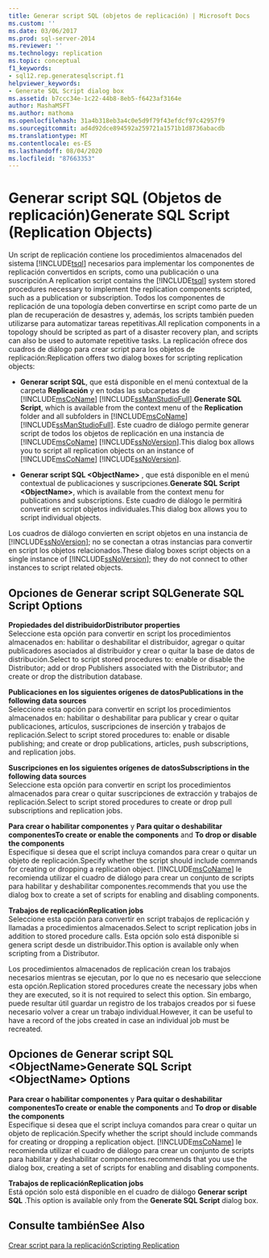 ```yaml
---
title: Generar script SQL (objetos de replicación) | Microsoft Docs
ms.custom: ''
ms.date: 03/06/2017
ms.prod: sql-server-2014
ms.reviewer: ''
ms.technology: replication
ms.topic: conceptual
f1_keywords:
- sql12.rep.generatesqlscript.f1
helpviewer_keywords:
- Generate SQL Script dialog box
ms.assetid: b7ccc34e-1c22-44b8-8eb5-f6423af3164e
author: MashaMSFT
ms.author: mathoma
ms.openlocfilehash: 31a4b318eb3a4c0e5d9f79f43efdcf97c42957f9
ms.sourcegitcommit: ad4d92dce894592a259721a1571b1d8736abacdb
ms.translationtype: MT
ms.contentlocale: es-ES
ms.lasthandoff: 08/04/2020
ms.locfileid: "87663353"
---
```

# <a name="generate-sql-script-replication-objects"></a><span data-ttu-id="0e84b-102">Generar script SQL (Objetos de replicación)</span><span class="sxs-lookup"><span data-stu-id="0e84b-102">Generate SQL Script (Replication Objects)</span></span>
  <span data-ttu-id="0e84b-103">Un script de replicación contiene los procedimientos almacenados del sistema [!INCLUDE[tsql](../../includes/tsql-md.md)] necesarios para implementar los componentes de replicación convertidos en scripts, como una publicación o una suscripción.</span><span class="sxs-lookup"><span data-stu-id="0e84b-103">A replication script contains the [!INCLUDE[tsql](../../includes/tsql-md.md)] system stored procedures necessary to implement the replication components scripted, such as a publication or subscription.</span></span> <span data-ttu-id="0e84b-104">Todos los componentes de replicación de una topología deben convertirse en script como parte de un plan de recuperación de desastres y, además, los scripts también pueden utilizarse para automatizar tareas repetitivas.</span><span class="sxs-lookup"><span data-stu-id="0e84b-104">All replication components in a topology should be scripted as part of a disaster recovery plan, and scripts can also be used to automate repetitive tasks.</span></span> <span data-ttu-id="0e84b-105">La replicación ofrece dos cuadros de diálogo para crear script para los objetos de replicación:</span><span class="sxs-lookup"><span data-stu-id="0e84b-105">Replication offers two dialog boxes for scripting replication objects:</span></span>  
  
-   <span data-ttu-id="0e84b-106">**Generar script SQL**, que está disponible en el menú contextual de la carpeta **Replicación** y en todas las subcarpetas de [!INCLUDE[msCoName](../../includes/msconame-md.md)] [!INCLUDE[ssManStudioFull](../../includes/ssmanstudiofull-md.md)].</span><span class="sxs-lookup"><span data-stu-id="0e84b-106">**Generate SQL Script**, which is available from the context menu of the **Replication** folder and all subfolders in [!INCLUDE[msCoName](../../includes/msconame-md.md)] [!INCLUDE[ssManStudioFull](../../includes/ssmanstudiofull-md.md)].</span></span> <span data-ttu-id="0e84b-107">Este cuadro de diálogo permite generar script de todos los objetos de replicación en una instancia de [!INCLUDE[msCoName](../../includes/msconame-md.md)] [!INCLUDE[ssNoVersion](../../includes/ssnoversion-md.md)].</span><span class="sxs-lookup"><span data-stu-id="0e84b-107">This dialog box allows you to script all replication objects on an instance of [!INCLUDE[msCoName](../../includes/msconame-md.md)] [!INCLUDE[ssNoVersion](../../includes/ssnoversion-md.md)].</span></span>  
  
-   <span data-ttu-id="0e84b-108">**Generar script SQL \<ObjectName>** , que está disponible en el menú contextual de publicaciones y suscripciones.</span><span class="sxs-lookup"><span data-stu-id="0e84b-108">**Generate SQL Script \<ObjectName>**, which is available from the context menu for publications and subscriptions.</span></span> <span data-ttu-id="0e84b-109">Este cuadro de diálogo le permitirá convertir en script objetos individuales.</span><span class="sxs-lookup"><span data-stu-id="0e84b-109">This dialog box allows you to script individual objects.</span></span>  
  
 <span data-ttu-id="0e84b-110">Los cuadros de diálogo convierten en script objetos en una instancia de [!INCLUDE[ssNoVersion](../../includes/ssnoversion-md.md)]; no se conectan a otras instancias para convertir en script los objetos relacionados.</span><span class="sxs-lookup"><span data-stu-id="0e84b-110">These dialog boxes script objects on a single instance of [!INCLUDE[ssNoVersion](../../includes/ssnoversion-md.md)]; they do not connect to other instances to script related objects.</span></span>  
  
## <a name="generate-sql-script-options"></a><span data-ttu-id="0e84b-111">Opciones de Generar script SQL</span><span class="sxs-lookup"><span data-stu-id="0e84b-111">Generate SQL Script Options</span></span>  
 <span data-ttu-id="0e84b-112">**Propiedades del distribuidor**</span><span class="sxs-lookup"><span data-stu-id="0e84b-112">**Distributor properties**</span></span>  
 <span data-ttu-id="0e84b-113">Seleccione esta opción para convertir en script los procedimientos almacenados en: habilitar o deshabilitar el distribuidor, agregar o quitar publicadores asociados al distribuidor y crear o quitar la base de datos de distribución.</span><span class="sxs-lookup"><span data-stu-id="0e84b-113">Select to script stored procedures to: enable or disable the Distributor; add or drop Publishers associated with the Distributor; and create or drop the distribution database.</span></span>  
  
 <span data-ttu-id="0e84b-114">**Publicaciones en los siguientes orígenes de datos**</span><span class="sxs-lookup"><span data-stu-id="0e84b-114">**Publications in the following data sources**</span></span>  
 <span data-ttu-id="0e84b-115">Seleccione esta opción para convertir en script los procedimientos almacenados en: habilitar o deshabilitar para publicar y crear o quitar publicaciones, artículos, suscripciones de inserción y trabajos de replicación.</span><span class="sxs-lookup"><span data-stu-id="0e84b-115">Select to script stored procedures to: enable or disable publishing; and create or drop publications, articles, push subscriptions, and replication jobs.</span></span>  
  
 <span data-ttu-id="0e84b-116">**Suscripciones en los siguientes orígenes de datos**</span><span class="sxs-lookup"><span data-stu-id="0e84b-116">**Subscriptions in the following data sources**</span></span>  
 <span data-ttu-id="0e84b-117">Seleccione esta opción para convertir en script los procedimientos almacenados para crear o quitar suscripciones de extracción y trabajos de replicación.</span><span class="sxs-lookup"><span data-stu-id="0e84b-117">Select to script stored procedures to create or drop pull subscriptions and replication jobs.</span></span>  
  
 <span data-ttu-id="0e84b-118">**Para crear o habilitar componentes** y **Para quitar o deshabilitar componentes**</span><span class="sxs-lookup"><span data-stu-id="0e84b-118">**To create or enable the components** and **To drop or disable the components**</span></span>  
 <span data-ttu-id="0e84b-119">Especifique si desea que el script incluya comandos para crear o quitar un objeto de replicación.</span><span class="sxs-lookup"><span data-stu-id="0e84b-119">Specify whether the script should include commands for creating or dropping a replication object.</span></span> [!INCLUDE[msCoName](../../includes/msconame-md.md)] <span data-ttu-id="0e84b-120">le recomienda utilizar el cuadro de diálogo para crear un conjunto de scripts para habilitar y deshabilitar componentes.</span><span class="sxs-lookup"><span data-stu-id="0e84b-120">recommends that you use the dialog box to create a set of scripts for enabling and disabling components.</span></span>  
  
 <span data-ttu-id="0e84b-121">**Trabajos de replicación**</span><span class="sxs-lookup"><span data-stu-id="0e84b-121">**Replication jobs**</span></span>  
 <span data-ttu-id="0e84b-122">Seleccione esta opción para convertir en script trabajos de replicación y llamadas a procedimientos almacenados.</span><span class="sxs-lookup"><span data-stu-id="0e84b-122">Select to script replication jobs in addition to stored procedure calls.</span></span> <span data-ttu-id="0e84b-123">Esta opción solo está disponible si genera script desde un distribuidor.</span><span class="sxs-lookup"><span data-stu-id="0e84b-123">This option is available only when scripting from a Distributor.</span></span>  
  
 <span data-ttu-id="0e84b-124">Los procedimientos almacenados de replicación crean los trabajos necesarios mientras se ejecutan, por lo que no es necesario que seleccione esta opción.</span><span class="sxs-lookup"><span data-stu-id="0e84b-124">Replication stored procedures create the necessary jobs when they are executed, so it is not required to select this option.</span></span> <span data-ttu-id="0e84b-125">Sin embargo, puede resultar útil guardar un registro de los trabajos creados por si fuese necesario volver a crear un trabajo individual.</span><span class="sxs-lookup"><span data-stu-id="0e84b-125">However, it can be useful to have a record of the jobs created in case an individual job must be recreated.</span></span>  
  
## <a name="generate-sql-script-objectname-options"></a><span data-ttu-id="0e84b-126">Opciones de Generar script SQL \<ObjectName></span><span class="sxs-lookup"><span data-stu-id="0e84b-126">Generate SQL Script \<ObjectName> Options</span></span>  
 <span data-ttu-id="0e84b-127">**Para crear o habilitar componentes** y **Para quitar o deshabilitar componentes**</span><span class="sxs-lookup"><span data-stu-id="0e84b-127">**To create or enable the components** and **To drop or disable the components**</span></span>  
 <span data-ttu-id="0e84b-128">Especifique si desea que el script incluya comandos para crear o quitar un objeto de replicación.</span><span class="sxs-lookup"><span data-stu-id="0e84b-128">Specify whether the script should include commands for creating or dropping a replication object.</span></span> [!INCLUDE[msCoName](../../includes/msconame-md.md)] <span data-ttu-id="0e84b-129">le recomienda utilizar el cuadro de diálogo para crear un conjunto de scripts para habilitar y deshabilitar componentes.</span><span class="sxs-lookup"><span data-stu-id="0e84b-129">recommends that you use the dialog box, creating a set of scripts for enabling and disabling components.</span></span>  
  
 <span data-ttu-id="0e84b-130">**Trabajos de replicación**</span><span class="sxs-lookup"><span data-stu-id="0e84b-130">**Replication jobs**</span></span>  
 <span data-ttu-id="0e84b-131">Está opción solo está disponible en el cuadro de diálogo **Generar script SQL** .</span><span class="sxs-lookup"><span data-stu-id="0e84b-131">This option is available only from the **Generate SQL Script** dialog box.</span></span>  
  
## <a name="see-also"></a><span data-ttu-id="0e84b-132">Consulte también</span><span class="sxs-lookup"><span data-stu-id="0e84b-132">See Also</span></span>  
 [<span data-ttu-id="0e84b-133">Crear script para la replicación</span><span class="sxs-lookup"><span data-stu-id="0e84b-133">Scripting Replication</span></span>](scripting-replication.md)  
  
  
